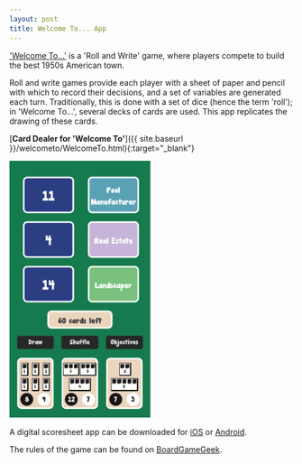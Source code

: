 ```yaml
---
layout: post
title: Welcome To... App
---
```


['Welcome To...'](https://boardgamegeek.com/boardgame/233867/welcome) is a 'Roll and Write' game, where players compete to build the best 1950s American town.

Roll and write games provide each player with a sheet of paper and pencil with which to record their decisions, and a set of variables are generated each turn. Traditionally, this is done with a set of dice (hence the term 'roll'); in 'Welcome To...', several decks of cards are used. This app replicates the drawing of these cards.

[**Card Dealer for 'Welcome To'**]({{ site.baseurl }}/welcometo/WelcomeTo.html){:target="_blank"}

<img src="/images/posts/welcometo.png" alt="Welcome To App" width="250"/>

A digital scoresheet app can be downloaded for [iOS](https://apps.apple.com/us/app/welcome-to-your-perfect-home/id1358077007) or [Android](https://play.google.com/store/apps/details?id=com.bluecocker.welcome).

The rules of the game can be found on [BoardGameGeek](https://boardgamegeek.com/filepage/162102/welcome-english-rules-20).

